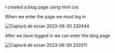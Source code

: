 I created a blog page using html css

When we enter the page we must log in

![Captură de ecran 2023-06-30 232444](https://github.com/Vitalie11/Project_Laboratory/assets/86378065/3f0598ae-5210-46fd-8774-ce441dd6ca72)

After we have logged in we can enter the blog page

![Captură de ecran 2023-06-30 232511](https://github.com/Vitalie11/Project_Laboratory/assets/86378065/49046bb3-f1b5-4b42-99b7-09db181db59c)


